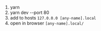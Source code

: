 1. yarn
2. yarn dev --port 80
3. add to hosts `127.0.0.0 [any-name].local`
4. open in browser `[any-name].local/`
